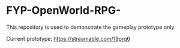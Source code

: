 # FYP-OpenWorld-RPG-
This repository is used to demonstrate the gameplay prototype only

Current prototype:
https://streamable.com/19prq6
